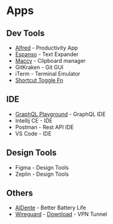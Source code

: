 # Apps


## Dev Tools
* [Alfred](https://www.alfredapp.com/) - Productivity App
* [Espanso](https://espanso.org/) - Text Expander
* [Maccy](https://maccy.app/) - Clipboard manager
* GitKraken - Git GUI
* iTerm - Terminal Emulator
* [Shortcut Toggle Fn](https://www.icloud.com/shortcuts/5e2007526aaf46fcb97e901f63a43b7b)

## IDE
* [GraphQL Playground](https://github.com/graphql/graphql-playground) - GraphQL IDE
* Intellij CE - IDE
* Postman - Rest API IDE
* VS Code - IDE

## Design Tools
* Figma - Design Tools
* Zeplin - Design Tools

## Others
* [AlDente](https://github.com/davidwernhart/AlDente) - Better Battery Life
* [Wireguard](https://github.com/WireGuard/wireguard-apple) - [Download](https://github.com/100nandoo/techie/raw/master/files/mac/Wireguard.dmg.zip) - VPN Tunnel
